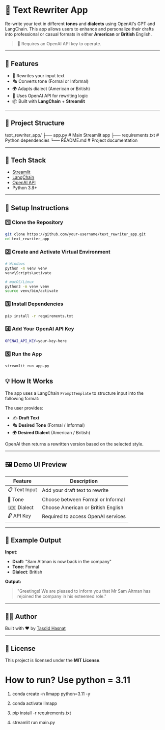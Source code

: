 # 📝 Text Rewriter App

Re-write your text in different **tones** and **dialects** using OpenAI's GPT and LangChain. This app allows users to enhance and personalize their drafts into professional or casual formats in either **American** or **British** English.

> 🔐 Requires an OpenAI API key to operate.

---

## 🚀 Features

- 🔁 Rewrites your input text
- 🎭 Converts tone (Formal or Informal)
- 🌍 Adapts dialect (American or British)
- 🔐 Uses OpenAI API for rewriting logic
- 📦 Built with **LangChain** + **Streamlit**

---

## 📌 Project Structure

text_rewriter_app/
├── app.py # Main Streamlit app
├── requirements.txt # Python dependencies
└── README.md # Project documentation



---

## 🧠 Tech Stack

- [Streamlit](https://streamlit.io/)
- [LangChain](https://www.langchain.com/)
- [OpenAI API](https://platform.openai.com/account/api-keys)
- Python 3.8+

---

## 🔧 Setup Instructions

### 1️⃣ Clone the Repository

```bash
git clone https://github.com/your-username/text_rewriter_app.git
cd text_rewriter_app
```

### 2️⃣ Create and Activate Virtual Environment

```bash
# Windows
python -m venv venv
venv\Scripts\activate

# macOS/Linux
python3 -m venv venv
source venv/bin/activate

```
### 3️⃣ Install Dependencies

```bash
pip install -r requirements.txt
```

### 4️⃣ Add Your OpenAI API Key

```bash
OPENAI_API_KEY=your-key-here
```

### 5️⃣ Run the App

```bash
streamlit run app.py
```

## 💡 How It Works

The app uses a LangChain `PromptTemplate` to structure input into the following format:


The user provides:

- ✍️ **Draft Text**
- 🎭 **Desired Tone** (Formal / Informal)
- 🌍 **Desired Dialect** (American / British)

OpenAI then returns a rewritten version based on the selected style.

---

## 🖼️ Demo UI Preview

| Feature      | Description                              |
|--------------|------------------------------------------|
| 📋 Text Input | Add your draft text to rewrite           |
| 🧠 Tone        | Choose between Formal or Informal        |
| 🇺🇸 Dialect     | Choose American or British English       |
| 🔓 API Key     | Required to access OpenAI services       |

---

## 📄 Example Output

**Input:**

- **Draft**: "Sam Altman is now back in the company"  
- **Tone**: Formal  
- **Dialect**: British  

**Output:**

> "Greetings! We are pleased to inform you that Mr Sam Altman has rejoined the company in his esteemed role."

---

## 👨‍💻 Author

Built with ❤️ by [Tasdid Hasnat](https://github.com/tasdid25)

---

## 📜 License

This project is licensed under the **MIT License**.


# How to run? Use python = 3.11

1. conda create -n llmapp python=3.11 -y

2. conda activate llmapp

3. pip install -r requirements.txt

4. streamlit run main.py




 
 
